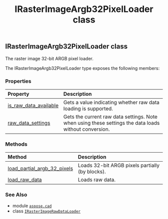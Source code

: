 ﻿---
title: IRasterImageArgb32PixelLoader class
second_title: Aspose.CAD for Python via .NET API References
description: 
type: docs
weight: 280
url: /python-net/aspose.cad/irasterimageargb32pixelloader/
is_root: false
---

## IRasterImageArgb32PixelLoader class

The raster image 32-bit ARGB pixel loader.



The IRasterImageArgb32PixelLoader type exposes the following members:

### Properties
| Property | Description |
| :- | :- |
| [is_raw_data_available](/cad/python-net/aspose.cad/irasterimageargb32pixelloader/is_raw_data_available) | Gets a value indicating whether raw data loading is supported. |
| [raw_data_settings](/cad/python-net/aspose.cad/irasterimageargb32pixelloader/raw_data_settings) | Gets the current raw data settings. Note when using these settings the data loads without conversion. |


### Methods
| Method | Description |
| :- | :- |
| [load_partial_argb_32_pixels](/cad/python-net/aspose.cad/irasterimageargb32pixelloader/load_partial_argb_32_pixels/#aspose.cad.Rectangle-aspose.cad.IPartialArgb32PixelLoader) | Loads 32-bit ARGB pixels partially (by blocks). |
| [load_raw_data](/cad/python-net/aspose.cad/irasterimageargb32pixelloader/load_raw_data/#aspose.cad.Rectangle-aspose.cad.RawDataSettings-aspose.cad.IPartialRawDataLoader) | Loads raw data. |



### See Also
* module [`aspose.cad`](..)
* class [`IRasterImageRawDataLoader`](/cad/python-net/aspose.cad/irasterimagerawdataloader)
